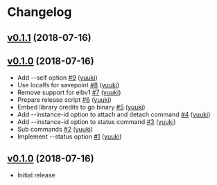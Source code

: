 # Changelog

## [v0.1.1](https://github.com/yuuki/albio/compare/v0.1.0...v0.1.1) (2018-07-16)


## [v0.1.0](https://github.com/yuuki/albio/compare/...v0.1.0) (2018-07-16)

* Add --self option [#9](https://github.com/yuuki/albio/pull/9) ([yuuki](https://github.com/yuuki))
* Use localfs for savepoint  [#8](https://github.com/yuuki/albio/pull/8) ([yuuki](https://github.com/yuuki))
* Remove support for elbv1 [#7](https://github.com/yuuki/albio/pull/7) ([yuuki](https://github.com/yuuki))
* Prepare release script [#6](https://github.com/yuuki/albio/pull/6) ([yuuki](https://github.com/yuuki))
* Embed library credits to go binary [#5](https://github.com/yuuki/albio/pull/5) ([yuuki](https://github.com/yuuki))
* Add --instance-id option to attach and detach command [#4](https://github.com/yuuki/albio/pull/4) ([yuuki](https://github.com/yuuki))
* Add --instance-id option to status command [#3](https://github.com/yuuki/albio/pull/3) ([yuuki](https://github.com/yuuki))
* Sub commands [#2](https://github.com/yuuki/albio/pull/2) ([yuuki](https://github.com/yuuki))
* Implement --status option [#1](https://github.com/yuuki/albio/pull/1) ([yuuki](https://github.com/yuuki))

## [v0.1.0](https://github.com/yuuki/albio/compare/...v0.1.0) (2018-07-16)

* Initial release
